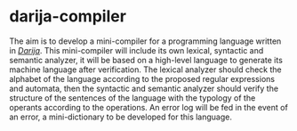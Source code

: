 # darija-compiler
The aim is to develop a mini-compiler for a programming language written in *[Darija](https://en.wikipedia.org/wiki/Moroccan_Arabic)*. This mini-compiler will include its own lexical, syntactic and semantic analyzer, it will be based on a high-level language to generate its machine language after verification. The lexical analyzer should check the alphabet of the language according to the proposed regular expressions and automata, then the syntactic and semantic analyzer should verify the structure of the sentences of the language with the typology of the operants according to the operations. An error log will be fed in the event of an error, a mini-dictionary to be developed for this language.
